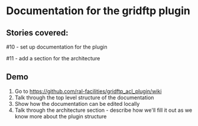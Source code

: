 # Documentation for the gridftp plugin

## Stories covered:

#10 - set up documentation for the plugin

#11 - add a section for the architecture

## Demo
1. Go to https://github.com/ral-facilities/gridftp_acl_plugin/wiki
1. Talk through the top level structure of the documentation
1. Show how the documentation can be edited locally
1. Talk through the architecture section - describe how we'll fill it out as we know more about the plugin structure

